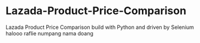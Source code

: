 # Lazada-Product-Price-Comparison
Lazada Product Price Comparison build with Python and driven by Selenium
halooo
raflie numpang nama doang
